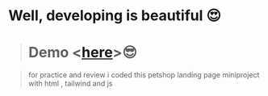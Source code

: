# Well, developing is beautiful 😍

> # Demo <[here](https://pooyasamimi.github.io/petshop_landing/)>😎

>for practice and review i coded this petshop landing page miniproject with html , tailwind and js